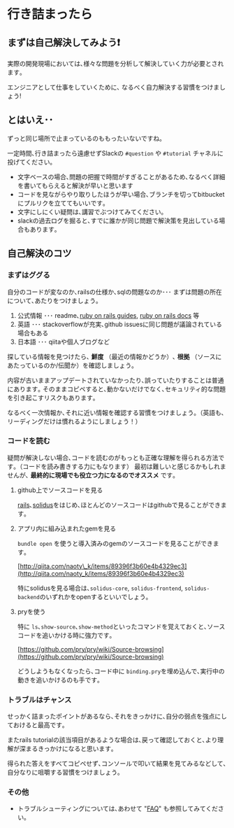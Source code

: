 # 行き詰まったら

## まずは自己解決してみよう❗

実際の開発現場においては､様々な問題を分析して解決していく力が必要とされます｡

エンジニアとして仕事をしていくために､ なるべく自力解決する習慣をつけましょう!

## とはいえ･･

ずっと同じ場所で止まっているのももったいないですね｡

一定時間､行き詰まったら遠慮せずSlackの `#question` や `#tutorial` チャネルに投げてください｡

* 文字ベースの場合､問題の把握で時間がすぎることがあるため､なるべく詳細を書いてもらえると解決が早いと思います
* コードを見ながらやり取りしたほうが早い場合､ブランチを切ってbitbucketにプルリクを立ててもいいです｡
* 文字にしにくい疑問は､講習でぶつけてみてください｡
* slackの過去ログを掘ると､すでに誰かが同じ問題で解決策を見出している場合もあります｡

## 自己解決のコツ

### まずはググる

自分のコードが変なのか､railsの仕様か､sqlの問題なのか･･･ まずは問題の所在について､あたりをつけましょう｡

1. 公式情報 ･･･ readme､[ruby on rails guides](http://guides.rubyonrails.org/), [ruby on rails docs](http://api.rubyonrails.org/) 等
2. 英語 ･･･ stackoverflowが充実､github issuesに同じ問題が議論されている場合もある
3. 日本語 ･･･ qiitaや個人ブログなど

探している情報を見つけたら､ **鮮度** （最近の情報かどうか）､ **根拠** （ソースにあたっているのか/伝聞か）を確認しましょう｡

内容が古いままアップデートされていなかったり､誤っていたりすることは普通にあります｡ そのままコピペすると､動かないだけでなく､セキュリティ的な問題を引き起こすリスクもあります｡

なるべく一次情報か､それに近い情報を確認する習慣をつけましょう｡（英語も､リーディングだけは慣れるようにしましょう！）

### コードを読む

疑問が解決しない場合､コードを読むのがもっとも正確な理解を得られる方法です｡（コードを読み書きする力にもなります） 最初は難しいと感じるかもしれませんが､ **最終的に現場でも役立つ力になるのでオススメ** です｡

1. github上でソースコードを見る

   [rails](https://github.com/rails/rails)､[solidus](https://github.com/solidusio/solidus)をはじめ､ほとんどのソースコードはgithubで見ることができます｡

2. アプリ内に組み込まれたgemを見る

   `bundle open` を使うと導入済みのgemのソースコードを見ることができます｡  


   [http://qiita.com/naoty\_k/items/89396f3b60e4b4329ec3](http://qiita.com/naoty_k/items/89396f3b60e4b4329ec3)  


   特にsolidusを見る場合は､`solidus-core`, `solidus-frontend`, `solidus-backend`のいずれかをopenするといいでしょう｡  

3. pryを使う

   特に `ls`､`show-source`､`show-method`といったコマンドを覚えておくと､ソースコードを追いかける時に強力です｡  


   [https://github.com/pry/pry/wiki/Source-browsing](https://github.com/pry/pry/wiki/Source-browsing)  


   どうしようもなくなったら､コード中に `binding.pry`を埋め込んで､実行中の動きを追いかけるのも手です｡  

### トラブルはチャンス

せっかく詰まったポイントがあるなら､それをきっかけに､自分の弱点を強点にしておけると最高です｡

またrails tutorialの該当項目があるような場合は､戻って確認しておくと､より理解が深まるきっかけになると思います｡

得られた答えをすべてコピペせず､コンソールで叩いて結果を見てみるなどして､自分なりに咀嚼する習慣をつけましょう｡

### その他

* トラブルシューティングについては､あわせて "[FAQ](undefined.md)" も参照してみてください｡

